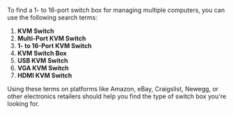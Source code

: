 To find a 1- to 16-port switch box for managing multiple computers, you can use the following search terms:

1. **KVM Switch**
2. **Multi-Port KVM Switch**
3. **1- to 16-Port KVM Switch**
4. **KVM Switch Box**
5. **USB KVM Switch**
6. **VGA KVM Switch**
7. **HDMI KVM Switch**

Using these terms on platforms like Amazon, eBay, Craigslist, Newegg, or other electronics retailers should help you find the type of switch box you're looking for.
